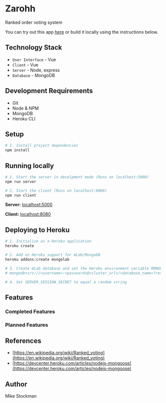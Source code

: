 # Zarohh
Ranked order voting system

You can try out this app [here](http://zarohh.herokuapp.com) or build it locally using the instructions below.

## Technology Stack
- `User Interface` - Vue
- `Client` - Vue
- `Server` - Node, express
- `Database` - MongoDB

## Development Requirements
- Git
- Node & NPM
- MongoDB
- Heroku CLI

## Setup
```bash
# 1. Install project dependencies
npm install
```

## Running locally
```bash
# 1. Start the server in develpment mode (Runs on localhost:5000)
npm run server

# 2. Start the client (Runs on localhost:8080)
npm run client
```

**Server:** [localhost:5000](http://localhost:5000)

**Client:** [localhost:8080](http://localhost:8080)

## Deploying to Heroku

```bash
# 1. Initialize as a Heroku application
heroku create

# 2. Add on Heroku support for mLab/MongoDB
heroku addons:create mongolab

# 3. Create mLab database and set the Heroku environment variable MONGOLAB_URI to point to identify this database
# mongodb+srv://<username>:<password>@<cluster_url>/<database_name>?retryWrites=true&w=majority

# 4. Set SERVER_SESSION_SECRET to equal a random string
```

## Features

### Completed Features


### Planned Features


## References
- [https://en.wikipedia.org/wiki/Ranked_voting](https://en.wikipedia.org/wiki/Ranked_voting)
- [https://devcenter.heroku.com/articles/nodejs-mongoose](https://devcenter.heroku.com/articles/nodejs-mongoose)

## Author
Mike Stockman